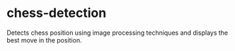 # chess-detection
Detects chess position using image processing techniques and displays the best move in the position.
